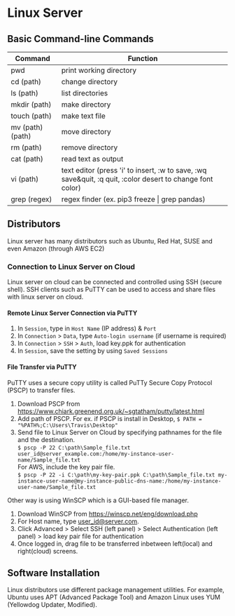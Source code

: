 # Linux Server

## Basic Command-line Commands
|Command|Function|
|--|--|
|pwd|print working directory|
|cd (path)|change directory|
|ls (path)|list directories|
|mkdir (path)|make directory|
|touch (path)|make text file|
|mv (path) (path)|move directory|
|rm (path)|remove directory|
|cat (path)|read text as output|
|vi (path)|text editor (press 'i' to insert, :w to save, :wq save&quit, :q quit, :color desert to change font color)|
|grep (regex)|regex finder (ex. pip3 freeze \| grep pandas)|

## Distributors
Linux server has many distributors such as Ubuntu, Red Hat, SUSE and even Amazon (through AWS EC2)

### Connection to Linux Server on Cloud
Linux server on cloud can be connected and controlled using SSH (secure shell). SSH clients such as PuTTY can be used to access and share files with linux server on cloud.

#### Remote Linux Server Connection via PuTTY
1. In `Session`, type in `Host Name` (IP address) & `Port`
2. In `Connection` > `Data`, type `Auto-login username` (if username is required)
3. In `Connection` > `SSH` > `Auth`, load key.ppk for authentication
4. In `Session`, save the setting by using `Saved Sessions`

#### File Transfer via PuTTY
PuTTY uses a secure copy utility is called PuTTy Secure Copy Protocol (PSCP) to transfer files.<br>
1. Download PSCP from https://www.chiark.greenend.org.uk/~sgtatham/putty/latest.html
2. Add path of PSCP. For ex. if PSCP is install in Desktop, `$ PATH = "%PATH%;C:\Users\Travis\Desktop"`
3. Send file to Linux Server on Cloud by specifying pathnames for the file and the destination.<br>
`$ pscp -P 22 C:\path\Sample_file.txt user_id@server_example.com:/home/my-instance-user-name/Sample_file.txt`<br>
For AWS, include the key pair file.<br>
`$ pscp -P 22 -i C:\path\my-key-pair.ppk C:\path\Sample_file.txt my-instance-user-name@my-instance-public-dns-name:/home/my-instance-user-name/Sample_file.txt`

Other way is using WinSCP which is a GUI-based file manager.
1. Download WinSCP from https://winscp.net/eng/download.php
2. For Host name, type user_id@server.com.
3. Click Advanced > Select SSH (left panel) > Select Authentication (left panel) > load key pair file for authentication
4. Once logged in, drag file to be transferred inbetween left(local) and right(cloud) screens.

## Software Installation
Linux distributors use different package management utilities. For example, Ubuntu uses APT (Advanced Package Tool) and Amazon Linux uses YUM (Yellowdog Updater, Modified).




